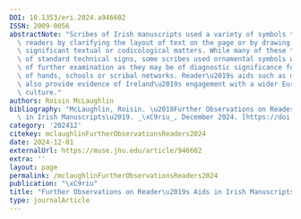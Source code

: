 ```yaml
---
DOI: 10.1353/eri.2024.a946602
ISSN: 2009-0056
abstractNote: "Scribes of Irish manuscripts used a variety of symbols to assist their\
  \ readers by clarifying the layout of text on the page or by drawing attention to\
  \ significant textual or codicological matters. While many of these take the form\
  \ of standard technical signs, some scribes used ornamental symbols which are worthy\
  \ of further examination as they may be of diagnostic significance for the identification\
  \ of hands, schools or scribal networks. Reader\u2019s aids such as manicules can\
  \ also provide evidence of Ireland\u2019s engagement with a wider European scribal\
  \ culture."
authors: Roisin McLaughlin
bibliography: "McLaughlin, Roisin. \u2018Further Observations on Reader\u2019s Aids\
  \ in Irish Manuscripts\u2019. _\xC9riu_, December 2024. [https://doi.org/10.1353/eri.2024.a946602](https://doi.org/10.1353/eri.2024.a946602)."
category: '202412'
citekey: mclaughlinFurtherObservationsReaders2024
date: 2024-12-01
externalUrl: https://muse.jhu.edu/article/946602
extra: ''
layout: page
permalink: /mclaughlinFurtherObservationsReaders2024
publication: "\xC9riu"
title: "Further Observations on Reader\u2019s Aids in Irish Manuscripts"
type: journalArticle
---
```

